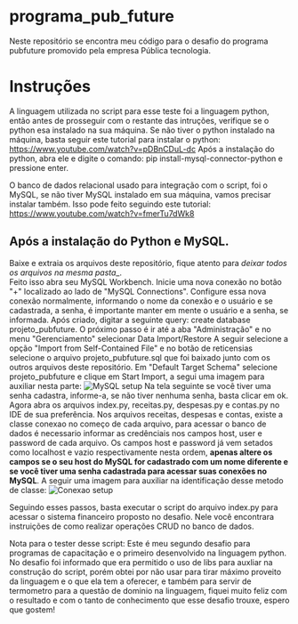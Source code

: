 # programa_pub_future

Neste repositório se encontra meu código para o desafio do programa pubfuture promovido pela empresa Pública tecnologia.

<h1>Instruções</h1>

A linguagem utilizada no script para esse teste foi a linguagem python, então antes de prosseguir com o restante das intruções, verifique se o python esa instalado na sua máquina.
Se não tiver o python instalado na máquina, basta seguir este tutorial para instalar o python: https://www.youtube.com/watch?v=pDBnCDuL-dc
Após a instalação do python, abra ele e digite o comando: pip install-mysql-connector-python e pressione enter.

O banco de dados relacional usado para integração com o script, foi o MySQL, se não tiver MySQL instalado em sua máquina, vamos precisar instalar também.
Isso pode feito seguindo este tutorial: https://www.youtube.com/watch?v=fmerTu7dWk8

<h2>Após a instalação do Python e MySQL.</h2>

Baixe e extraia os arquivos deste repositório, fique atento para _deixar todos os arquivos na mesma pasta__.<br>
Feito isso abra seu MySQL Workbench.
Inicie uma nova conexão no botão "+" localizado ao lado de "MySQL Connections".
Configure essa nova conexão normalmente, informando o nome da conexão e o usuário e se cadastrada, a senha, é importante manter em mente o usuário e a senha, se informada.
Após criado, digitar a seguinte query: create database projeto_pubfuture.
O próximo passo é ir até a aba "Administração" e no menu "Gerenciamento" selecionar Data Import/Restore
A seguir selecione a opção "Import from Self-Contained File" e no botão de reticensias selecione o arquivo projeto_pubfuture.sql que foi baixado junto com os outros arquivos deste repositório.
Em "Default Target Schema" selecione projeto_pubfuture e clique em Start Import, a segui uma imagem para auxiliar nesta parte:
![MySQL setup](https://imgur.com/a/pizMWjv)
Na tela seguinte se você tiver uma senha cadastra, informe-a, se não tiver nenhuma senha, basta clicar em ok.
Agora abra os arquivos index.py, receitas.py, despesas.py e contas.py no IDE de sua preferência.
Nos arquivos receitas, despesas e contas, existe a classe conexao no começo de cada arquivo, para acessar o banco de dados é necessario informar as credênciais nos campos host, user e password de cada arquivo.
Os campos host e password já vem setados como localhost e vazio respectivamente nesta ordem, __apenas altere os campos se o seu host do MySQL for cadastrado com um nome diferente e se você tiver uma senha cadastrada para acessar suas conexões no MySQL__.
A seguir uma imagem para auxiliar na identificação desse metodo de classe:
![Conexao setup](https://imgur.com/a/tjXb7JQ)

Seguindo esses passos, basta executar o script do arquivo index.py para acessar o sistema financeiro proposto no desafio.
Nele você encontrara instruições de como realizar operações CRUD no banco de dados.

Nota para o tester desse script:
  Este é meu segundo desafio para programas de capacitação e o primeiro desenvolvido na linguagem python. No desafio foi informado que era permitido o uso de libs para auxliar
  na construção do script, porém obtei por não usar para tirar máximo proveito da linguagem e o que ela tem a oferecer, e também para servir de termometro para a questão de 
  dominio na linguagem, fiquei muito feliz com o resultado e com o tanto de conhecimento que esse desafio trouxe, espero que gostem! 
